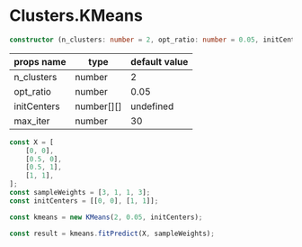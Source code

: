 # Clusters.KMeans

```ts
constructor (n_clusters: number = 2, opt_ratio: number = 0.05, initCenters?: number[][], max_iter: number = 30)
```

| props name | type | default value |
|-|-|-|
| n_clusters | number | 2 |
| opt_ratio | number | 0.05 |
| initCenters | number[][] | undefined |
| max_iter | number | 30 |


```js
const X = [
    [0, 0],
    [0.5, 0],
    [0.5, 1],
    [1, 1],
];
const sampleWeights = [3, 1, 1, 3];
const initCenters = [[0, 0], [1, 1]];

const kmeans = new KMeans(2, 0.05, initCenters);

const result = kmeans.fitPredict(X, sampleWeights);

```